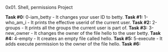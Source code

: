 0x01. Shell, permissions Project

**Task #0:** 0-iam_betty - It changes your user ID to betty.
**Task #1:** 1-who_am_i - It prints the effective userid of the current user.
**Task #2:** 2-groups - It prints all the groups the current user is part of.
**Task #3:** 3-new_owner - It changes the owner of the file hello to the user betty.
**Task #4:** 4-empty - It creates an empty file called hello.
**Task #5:** 5-execute - It adds execute permission to the owner of the file hello.
**Task #6:** 

 
